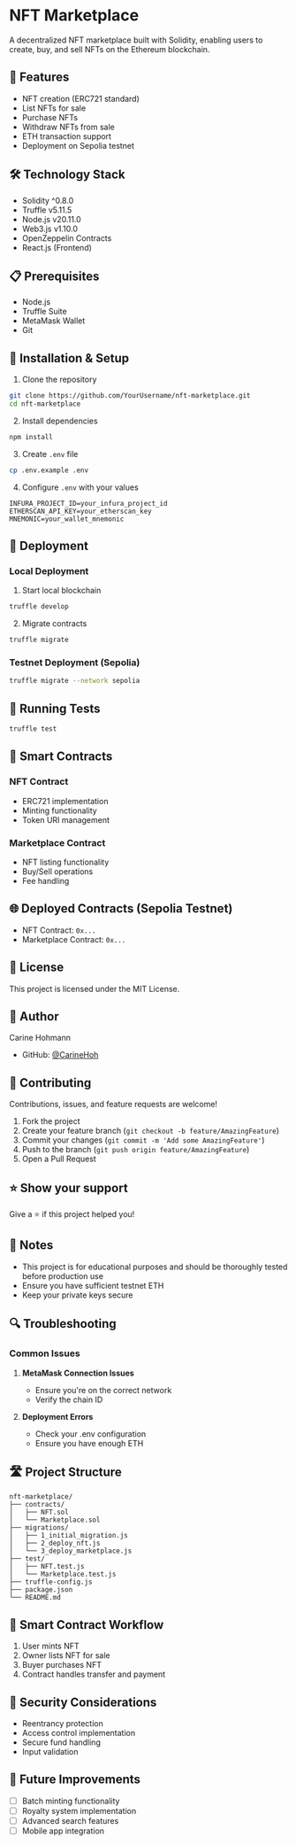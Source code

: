 # NFT Marketplace

A decentralized NFT marketplace built with Solidity, enabling users to create, buy, and sell NFTs on the Ethereum blockchain.

## 🚀 Features

- NFT creation (ERC721 standard)
- List NFTs for sale
- Purchase NFTs
- Withdraw NFTs from sale
- ETH transaction support
- Deployment on Sepolia testnet

## 🛠 Technology Stack

- Solidity ^0.8.0
- Truffle v5.11.5
- Node.js v20.11.0
- Web3.js v1.10.0
- OpenZeppelin Contracts
- React.js (Frontend)

## 📋 Prerequisites

- Node.js
- Truffle Suite
- MetaMask Wallet
- Git

## 🔧 Installation & Setup

1. Clone the repository
```bash
git clone https://github.com/YourUsername/nft-marketplace.git
cd nft-marketplace
```

2. Install dependencies
```bash
npm install
```

3. Create `.env` file
```bash
cp .env.example .env
```

4. Configure `.env` with your values
```
INFURA_PROJECT_ID=your_infura_project_id
ETHERSCAN_API_KEY=your_etherscan_key
MNEMONIC=your_wallet_mnemonic
```

## 🚀 Deployment

### Local Deployment

1. Start local blockchain
```bash
truffle develop
```

2. Migrate contracts
```bash
truffle migrate
```

### Testnet Deployment (Sepolia)

```bash
truffle migrate --network sepolia
```

## 🧪 Running Tests

```bash
truffle test
```

## 📜 Smart Contracts

### NFT Contract
- ERC721 implementation
- Minting functionality
- Token URI management

### Marketplace Contract
- NFT listing functionality
- Buy/Sell operations
- Fee handling

## 🌐 Deployed Contracts (Sepolia Testnet)

- NFT Contract: `0x...`
- Marketplace Contract: `0x...`

## 📝 License

This project is licensed under the MIT License.

## 👥 Author

Carine Hohmann
- GitHub: [@CarineHoh](https://github.com/CarineHoh)

## 🤝 Contributing

Contributions, issues, and feature requests are welcome!

1. Fork the project
2. Create your feature branch (`git checkout -b feature/AmazingFeature`)
3. Commit your changes (`git commit -m 'Add some AmazingFeature'`)
4. Push to the branch (`git push origin feature/AmazingFeature`)
5. Open a Pull Request

## ⭐️ Show your support

Give a ⭐️ if this project helped you!

## 📝 Notes

- This project is for educational purposes and should be thoroughly tested before production use
- Ensure you have sufficient testnet ETH
- Keep your private keys secure

## 🔍 Troubleshooting

### Common Issues

1. **MetaMask Connection Issues**
   - Ensure you're on the correct network
   - Verify the chain ID

2. **Deployment Errors**
   - Check your .env configuration
   - Ensure you have enough ETH


## 🛣 Project Structure

```
nft-marketplace/
├── contracts/
│   ├── NFT.sol
│   └── Marketplace.sol
├── migrations/
│   ├── 1_initial_migration.js
│   ├── 2_deploy_nft.js
│   └── 3_deploy_marketplace.js
├── test/
│   ├── NFT.test.js
│   └── Marketplace.test.js
├── truffle-config.js
├── package.json
└── README.md
```

## 🔄 Smart Contract Workflow

1. User mints NFT
2. Owner lists NFT for sale
3. Buyer purchases NFT
4. Contract handles transfer and payment

## 🔐 Security Considerations

- Reentrancy protection
- Access control implementation
- Secure fund handling
- Input validation

## 🎯 Future Improvements

- [ ] Batch minting functionality
- [ ] Royalty system implementation
- [ ] Advanced search features
- [ ] Mobile app integration
